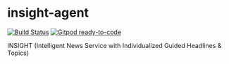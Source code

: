 # insight-agent
[![Build Status](https://github.com/zubearc/insight-agent/actions/workflows/ci.yml/badge.svg)](https://github.com/zubearc/insight-agent/actions/workflows/)
[![Gitpod ready-to-code](https://img.shields.io/badge/Gitpod-ready--to--code-blue?logo=gitpod)](https://gitpod.io/#https://github.com/zubearc/insight-agent)

INSIGHT (Intelligent News Service with Individualized Guided Headlines &amp; Topics)

